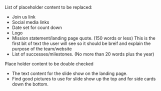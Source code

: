 List of placeholder content to be replaced:

-   Join us link
-   Social media links
-   Date set for count down
-   Logo
-   Mission statement/landing page quote. (150 words or less) This is the first bit of text the user will see so it should be breif and explain the purpose of the team/website
-   List of successes/milestones. (No more than 20 words plus the year)

Place holder content to be double checked

-   The text content for the slide show on the landing page.
-   Find good pictures to use for slide show up the top and for side cards down the bottom.
